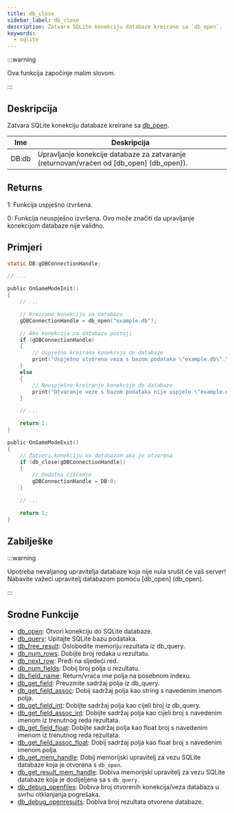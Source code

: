 ```yaml
---
title: db_close
sidebar_label: db_close
description: Zatvara SQLite konekciju databaze kreirane sa `db_open`.
keywords:
  - sqlite
---
```


:::warning

Ova funkcija započinje malim slovom.

:::

## Deskripcija

Zatvara SQLite konekciju databaze kreirane sa [db_open](db_open).

| Ime   | Deskripcija                                                                              |
| ----- | ---------------------------------------------------------------------------------------- |
| DB:db | Upravljanje konekcije databaze za zatvaranje (returnovan/vraćen od [db_open] (db_open)). |

## Returns

1: Funkcija uspješno izvršena.

0: Funkcija neuspješno izvršena. Ovo može značiti da upravljanje konekcijom databaze nije validno.

## Primjeri

```c
static DB:gDBConnectionHandle;

// ...

public OnGameModeInit()
{
    // ...

    // Kreiramo konekciju za databazu
    gDBConnectionHandle = db_open("example.db");

    // Ako konekcija za databazu postoji
    if (gDBConnectionHandle)
    {
        // Uspješno kreirana konekcija do databaze
        print("Uspješno stvorena veza s bazom podataka \"example.db\".");
    }
    else
    {
        // Neuspješno kreiranje konekcije do databaze
        print("Otvaranje veze s bazom podataka nije uspjelo \"example.db\".");
    }

    // ...

    return 1;
}

public OnGameModeExit()
{
    // Zatvori konekciju sa databazom ako je otvorena
    if (db_close(gDBConnectionHandle))
    {
        // Dodatno čišćenje
        gDBConnectionHandle = DB:0;
    }

    // ...

    return 1;
}
```

## Zabilješke

:::warning

Upotreba nevaljanog upravitelja databaze koja nije nula srušit će vaš server! Nabavite važeći upravitelj databazom pomoću [db_open] (db_open).

:::

## Srodne Funkcije

- [db_open](db_open): Otvori konekciju do SQLite databaze.
- [db_query](db_query): Upitajte SQLite bazu podataka.
- [db_free_result](db_free_result): Oslobodite memoriju rezultata iz db_query.
- [db_num_rows](db_num_rows): Dobijte broj redaka u rezultatu.
- [db_next_row](db_next_row): Pređi na sljedeći red.
- [db_num_fields](db_num_fields): Dobij broj polja u rezultatu.
- [db_field_name](db_field_name): Return/vraća ime polja na posebnom indexu.
- [db_get_field](db_get_field): Preuzmite sadržaj polja iz db_query.
- [db_get_field_assoc](db_get_field_assoc): Dobij sadržaj polja kao string s navedenim imenom polja.
- [db_get_field_int](db_get_field_int): Dobijte sadržaj polja kao cijeli broj iz db_query.
- [db_get_field_assoc_int](db_get_field_assoc_int): Dobijte sadržaj polja kao cijeli broj s navedenim imenom iz trenutnog reda rezultata.
- [db_get_field_float](db_get_field_float): Dobijte sadržaj polja kao float broj s navedenim imenom iz trenutnog reda rezultata.
- [db_get_field_assoc_float](db_get_field_assoc_float): Dobij sadržaj polja kao float broj s navedenim imenom polja.
- [db_get_mem_handle](db_get_mem_handle): Dobij memorijski upravitelj za vezu SQLite databaze koja je otvorena s `db_open`.
- [db_get_result_mem_handle](db_get_result_mem_handle): Dobiva memorijski upravitelj za vezu SQLite databaze koja je dodijeljena sa s `db_query`.
- [db_debug_openfiles](db_debug_openfiles): Dobiva broj otvorenih konekcija/veza databaza u svrhu otklanjanja pogrešaka.
- [db_debug_openresults](db_debug_openresults): Dobiva broj rezultata otvorene databaze.
